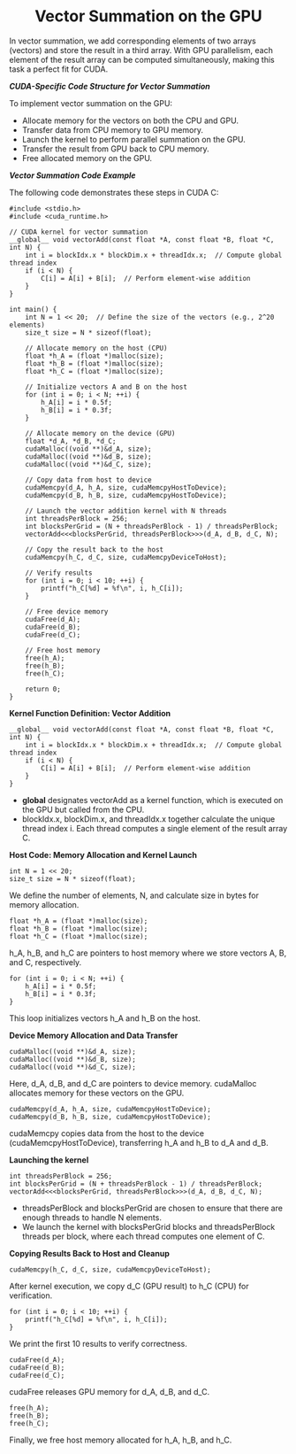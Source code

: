 <p align="center"> <h1 align="center">Vector Summation on the GPU</h1> </p>

In vector summation, we add corresponding elements of two arrays (vectors) and store the result in a third array. With GPU parallelism, each element of the result array can be computed simultaneously, making this task a perfect fit for CUDA.

***CUDA-Specific Code Structure for Vector Summation***

To implement vector summation on the GPU:

- Allocate memory for the vectors on both the CPU and GPU.
- Transfer data from CPU memory to GPU memory.
- Launch the kernel to perform parallel summation on the GPU.
- Transfer the result from GPU back to CPU memory.
- Free allocated memory on the GPU.

***Vector Summation Code Example***

The following code demonstrates these steps in CUDA C:

```
#include <stdio.h>
#include <cuda_runtime.h>

// CUDA kernel for vector summation
__global__ void vectorAdd(const float *A, const float *B, float *C, int N) {
    int i = blockIdx.x * blockDim.x + threadIdx.x;  // Compute global thread index
    if (i < N) {
        C[i] = A[i] + B[i];  // Perform element-wise addition
    }
}

int main() {
    int N = 1 << 20;  // Define the size of the vectors (e.g., 2^20 elements)
    size_t size = N * sizeof(float);

    // Allocate memory on the host (CPU)
    float *h_A = (float *)malloc(size);
    float *h_B = (float *)malloc(size);
    float *h_C = (float *)malloc(size);

    // Initialize vectors A and B on the host
    for (int i = 0; i < N; ++i) {
        h_A[i] = i * 0.5f;
        h_B[i] = i * 0.3f;
    }

    // Allocate memory on the device (GPU)
    float *d_A, *d_B, *d_C;
    cudaMalloc((void **)&d_A, size);
    cudaMalloc((void **)&d_B, size);
    cudaMalloc((void **)&d_C, size);

    // Copy data from host to device
    cudaMemcpy(d_A, h_A, size, cudaMemcpyHostToDevice);
    cudaMemcpy(d_B, h_B, size, cudaMemcpyHostToDevice);

    // Launch the vector addition kernel with N threads
    int threadsPerBlock = 256;
    int blocksPerGrid = (N + threadsPerBlock - 1) / threadsPerBlock;
    vectorAdd<<<blocksPerGrid, threadsPerBlock>>>(d_A, d_B, d_C, N);

    // Copy the result back to the host
    cudaMemcpy(h_C, d_C, size, cudaMemcpyDeviceToHost);

    // Verify results
    for (int i = 0; i < 10; ++i) {
        printf("h_C[%d] = %f\n", i, h_C[i]);
    }

    // Free device memory
    cudaFree(d_A);
    cudaFree(d_B);
    cudaFree(d_C);

    // Free host memory
    free(h_A);
    free(h_B);
    free(h_C);

    return 0;
}
```
**Kernel Function Definition: Vector Addition**

```
__global__ void vectorAdd(const float *A, const float *B, float *C, int N) {
    int i = blockIdx.x * blockDim.x + threadIdx.x;  // Compute global thread index
    if (i < N) {
        C[i] = A[i] + B[i];  // Perform element-wise addition
    }
}
```
- __global__ designates vectorAdd as a kernel function, which is executed on the GPU but called from the CPU.
- blockIdx.x, blockDim.x, and threadIdx.x together calculate the unique thread index i. Each thread computes a single element of the result array C.


**Host Code: Memory Allocation and Kernel Launch**

```
int N = 1 << 20;
size_t size = N * sizeof(float);
```
We define the number of elements, N, and calculate size in bytes for memory allocation.

```
float *h_A = (float *)malloc(size);
float *h_B = (float *)malloc(size);
float *h_C = (float *)malloc(size);
```
h_A, h_B, and h_C are pointers to host memory where we store vectors A, B, and C, respectively.

```
for (int i = 0; i < N; ++i) {
    h_A[i] = i * 0.5f;
    h_B[i] = i * 0.3f;
}
```
This loop initializes vectors h_A and h_B on the host.

**Device Memory Allocation and Data Transfer**

```float *d_A, *d_B, *d_C;
cudaMalloc((void **)&d_A, size);
cudaMalloc((void **)&d_B, size);
cudaMalloc((void **)&d_C, size);
```
Here, d_A, d_B, and d_C are pointers to device memory. cudaMalloc allocates memory for these vectors on the GPU.

```
cudaMemcpy(d_A, h_A, size, cudaMemcpyHostToDevice);
cudaMemcpy(d_B, h_B, size, cudaMemcpyHostToDevice);
```
cudaMemcpy copies data from the host to the device (cudaMemcpyHostToDevice), transferring h_A and h_B to d_A and d_B.

**Launching the kernel**
```
int threadsPerBlock = 256;
int blocksPerGrid = (N + threadsPerBlock - 1) / threadsPerBlock;
vectorAdd<<<blocksPerGrid, threadsPerBlock>>>(d_A, d_B, d_C, N);
```
- threadsPerBlock and blocksPerGrid are chosen to ensure that there are enough threads to handle N elements.
- We launch the kernel with blocksPerGrid blocks and threadsPerBlock threads per block, where each thread computes one element of C.

**Copying Results Back to Host and Cleanup**
```
cudaMemcpy(h_C, d_C, size, cudaMemcpyDeviceToHost);
```
After kernel execution, we copy d_C (GPU result) to h_C (CPU) for verification.

```
for (int i = 0; i < 10; ++i) {
    printf("h_C[%d] = %f\n", i, h_C[i]);
}
```
We print the first 10 results to verify correctness.

```
cudaFree(d_A);
cudaFree(d_B);
cudaFree(d_C);
```
cudaFree releases GPU memory for d_A, d_B, and d_C.

```
free(h_A);
free(h_B);
free(h_C);
```
Finally, we free host memory allocated for h_A, h_B, and h_C.
